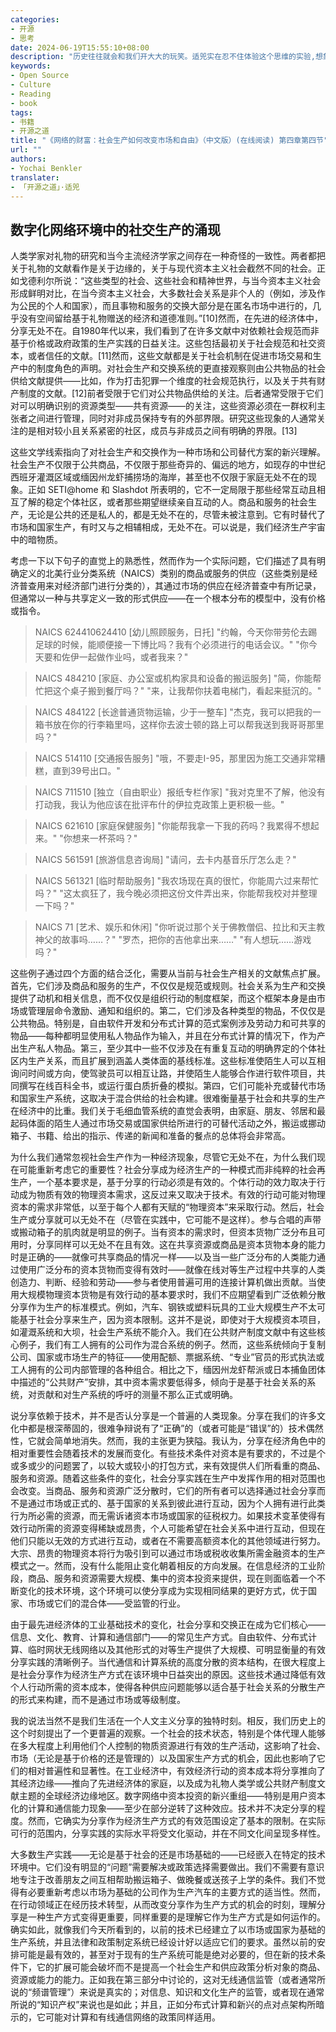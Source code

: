 ```yaml
---
categories:
- 开源
- 思考
date: 2024-06-19T15:55:10+08:00
description: "历史往往就会和我们开大大的玩笑。适兕实在忍不住体验这个思维的实验,想象虚拟的历史，于是尝试花几个月的时间翻译。Enjoy！Happy Reading～"
keywords:
- Open Source
- Culture
- Reading
- book
tags:
- 书籍
- 开源之道
title: "《网络的财富：社会生产如何改变市场和自由》（中文版）(在线阅读) 第四章第四节"
url: ""
authors:
- Yochai Benkler
translater:
- 「开源之道」·适兕
---
```


## 数字化网络环境中的社交生产的涌现

人类学家对礼物的研究和当今主流经济学家之间存在一种奇怪的一致性。两者都把关于礼物的文献看作是关于边缘的，关于与现代资本主义社会截然不同的社会。正如戈德利尔所说：“这些类型的社会、这些社会和精神世界，与当今资本主义社会形成鲜明对比，在当今资本主义社会，大多数社会关系是非个人的（例如，涉及作为公民的个人和国家），而且事物和服务的交换大部分是在匿名市场中进行的，几乎没有空间留给基于礼物赠送的经济和道德准则。”[10]然而，在先进的经济体中，分享无处不在。自1980年代以来，我们看到了在许多文献中对依赖社会规范而非基于价格或政府政策的生产实践的日益关注。这些包括最初关于社会规范和社交资本，或者信任的文献。[11]然而，这些文献都是关于社会机制在促进市场交易和生产中的制度角色的声明。对社会生产和交换系统的更直接观察则由公共物品的社会供给文献提供——比如，作为打击犯罪一个维度的社会规范执行，以及关于共有财产制度的文献。[12]前者受限于它们对公共物品供给的关注。后者通常受限于它们对可以明确识别的资源类型——共有资源——的关注，这些资源必须在一群权利主张者之间进行管理，同时对非成员保持专有的外部界限。研究这些现象的人通常关注的是相对较小且关系紧密的社区，成员与非成员之间有明确的界限。[13]

这些文学线索指向了对社会生产和交换作为一种市场和公司替代方案的新兴理解。社会生产不仅限于公共商品，不仅限于那些奇异的、偏远的地方，如现存的中世纪西班牙灌溉区域或缅因州龙虾捕捞场的海岸，甚至也不仅限于家庭无处不在的现象。正如 SETI@home 和 Slashdot 所表明的，它不一定局限于那些经常互动且相互了解的稳定个体社区，或者那些期望继续亲自互动的人。商品和服务的社会生产，无论是公共的还是私人的，都是无处不在的，尽管未被注意到。它有时替代了市场和国家生产，有时又与之相辅相成，无处不在。可以说是，我们经济生产宇宙中的暗物质。

考虑一下以下句子的直觉上的熟悉性，然而作为一个实际问题，它们描述了具有明确定义的北美行业分类系统（NAICS）类别的商品或服务的供应（这些类别是经济普查用来对经济部门进行分类的），其通过市场的供应在经济普查中有所记录，但通常以一种与共享定义一致的形式供应——在一个根本分布的模型中，没有价格或指令。

> NAICS 624410624410 [幼儿照顾服务，日托]
> "约翰，今天你带劳伦去踢足球的时候，能顺便接一下博比吗？我有个必须进行的电话会议。"
> "你今天要和佐伊一起做作业吗，或者我来？"

> NAICS 484210 [家庭、办公室或机构家具和设备的搬运服务]
> "简，你能帮忙把这个桌子搬到餐厅吗？"
> "来，让我帮你扶着电梯门，看起来挺沉的。"

> NAICS 484122 [长途普通货物运输，少于一整车]
> "杰克，我可以把我的一箱书放在你的行李箱里吗，这样你去波士顿的路上可以帮我送到我哥哥那里吗？"

> NAICS 514110 [交通报告服务]
> "哦，不要走I-95，那里因为施工交通非常糟糕，直到39号出口。"

> NAICS 711510 [独立（自由职业）报纸专栏作家]
> "我对克里不了解，他没有打动我，我认为他应该在批评布什的伊拉克政策上更积极一些。"

> NAICS 621610 [家庭保健服务]
> "你能帮我拿一下我的药吗？我累得不想起来。"
> "你想来一杯茶吗？"

> NAICS 561591 [旅游信息咨询局]
> "请问，去卡内基音乐厅怎么走？"

> NAICS 561321 [临时帮助服务]
> "我农场现在真的很忙，你能周六过来帮忙吗？"
> "这太疯狂了，我今晚必须把这份文件弄出来，你能帮我校对并整理一下吗？"

> NAICS 71 [艺术、娱乐和休闲]
> "你听说过那个关于佛教僧侣、拉比和天主教神父的故事吗……？"
> "罗杰，把你的吉他拿出来……"
> "有人想玩……游戏吗？"

这些例子通过四个方面的结合泛化，需要从当前与社会生产相关的文献焦点扩展。首先，它们涉及商品和服务的生产，不仅仅是规范或规则。社会关系为生产和交换提供了动机和相关信息，而不仅仅是组织行动的制度框架，而这个框架本身是由市场或管理层命令激励、通知和组织的。第二，它们涉及各种类型的物品，不仅仅是公共物品。特别是，自由软件开发和分布式计算的范式案例涉及劳动力和可共享的物品——每种都明显使用私人物品作为输入，并且在分布式计算的情况下，作为产出生产私人物品。第三，至少其中一些不仅涉及在有重复互动的明确界定的个体社区内生产关系，而且扩展到涵盖人类体面的基线标准。这些标准使陌生人可以互相询问时间或方向，使驾驶员可以相互让路，并使陌生人能够合作进行软件项目，共同撰写在线百科全书，或运行蛋白质折叠的模拟。第四，它们可能补充或替代市场和国家生产系统，这取决于混合供给的社会构建。很难衡量基于社会和共享的生产在经济中的比重。我们关于毛细血管系统的直觉会表明，由家庭、朋友、邻居和最起码体面的陌生人通过市场交易或国家供给所进行的可替代活动之外，搬运或挪动箱子、书籍、给出的指示、传递的新闻和准备的餐点的总体将会非常高。

为什么我们通常忽视社会生产作为一种经济现象，尽管它无处不在，为什么我们现在可能重新考虑它的重要性？社会分享成为经济生产的一种模式而非纯粹的社会再生产，一个基本要求是，基于分享的行动必须是有效的。个体行动的效力取决于行动成为物质有效的物理资本需求，这反过来又取决于技术。有效的行动可能对物理资本的需求非常低，以至于每个人都有天赋的“物理资本”来采取行动。然后，社会生产或分享就可以无处不在（尽管在实践中，它可能不是这样）。参与合唱的声带或搬动箱子的肌肉就是明显的例子。当有资本的需求时，但资本货物广泛分布且可用时，分享同样可以无处不在且有效。这在共享资源或商品是资本货物本身的能力时是正确的——就像可共享商品的情况一样——以及当一些广泛分布的人类能力通过使用广泛分布的资本货物而变得有效时——就像在线对等生产过程中共享的人类创造力、判断、经验和劳动——参与者使用普遍可用的连接计算机做出贡献。当使用大规模物理资本货物是有效行动的基本要求时，我们不应期望看到广泛依赖分散分享作为生产的标准模式。例如，汽车、钢铁或塑料玩具的工业大规模生产不太可能基于社会分享来生产，因为资本限制。这并不是说，即使对于大规模资本项目，如灌溉系统和大坝，社会生产系统不能介入。我们在公共财产制度文献中有这些核心例子，我们有工人拥有的公司作为混合系统的例子。然而，这些系统倾向于复制公司、国家或市场生产的特征——使用配额、票据系统、“专业”官员的形式执法或工人拥有的公司内部管理的各种组合。相比之下，缅因州龙虾帮派或日本捕鱼团体中描述的“公共财产”安排，其中资本需求要低得多，倾向于是基于社会关系的系统，对贡献和对生产系统的呼吁的测量不那么正式或明确。

说分享依赖于技术，并不是否认分享是一个普遍的人类现象。分享在我们的许多文化中都是根深蒂固的，很难争辩说有了“正确”的（或者可能是“错误”的）技术偶然性，它就会简单地消失。然而，我的主张更为狭隘。我认为，分享在经济角色中的相对重要性会随着技术的发展而变化。有些技术条件对资本是有要求的，不过是个或多或少的问题罢了，以较大或较小的打包方式，来有效提供人们所看重的商品、服务和资源。随着这些条件的变化，社会分享实践在生产中发挥作用的相对范围也会改变。当商品、服务和资源广泛分散时，它们的所有者可以选择通过社会分享而不是通过市场或正式的、基于国家的关系到彼此进行互动，因为个人拥有进行此类行为所必需的资源，而无需诉诸资本市场或国家的征税权力。如果技术变革使得有效行动所需的资源变得稀缺或昂贵，个人可能希望在社会关系中进行互动，但现在他们只能以无效的方式进行互动，或者在不需要高额资本化的其他领域进行努力。大宗、昂贵的物理资本将行为吸引到可以通过市场或税收收集所需金融资本的生产模式之一。然而，没有什么能阻止变化朝着相反的方向发展。在信息经济的工业阶段，商品、服务和资源需要大规模、集中的资本投资来提供，现在则面临着一个不断变化的技术环境，这个环境可以使分享成为实现相同结果的更好方式，优于国家、市场或它们的混合体——受监管的行业。

由于最先进经济体的工业基础技术的变化，社会分享和交换正在成为它们核心——信息、文化、教育、计算和通信部门——的常见生产方式。自由软件、分布式计算、临时网状无线网络以及其他形式的对等生产提供了大规模、可明显衡量的有效分享实践的清晰例子。当代通信和计算系统的高度分散的资本结构，在很大程度上是社会分享作为经济生产方式在该环境中日益突出的原因。这些技术通过降低有效个人行动所需的资本成本，使得各种供应问题能够以适合基于社会关系的分散生产的形式来构建，而不是通过市场或等级制度。

我的说法当然不是我们生活在一个人文主义分享的独特时刻。相反，我们历史上的这个时刻提出了一个更普遍的观察。一个社会的技术状态，特别是个体代理人能够在多大程度上利用他们个人控制的物质资源进行有效的生产活动，这影响了社会、市场（无论是基于价格的还是管理的）以及国家生产方式的机会，因此也影响了它们的相对普遍性和显著性。在工业经济中，有效经济行动的资本成本将分享推向了其经济边缘——推向了先进经济体的家庭，以及成为礼物人类学或公共财产制度文献主题的全球经济边缘地区。数字网络中资本投资的新兴重组——特别是用户资本化的计算和通信能力现象——至少在部分逆转了这种效应。技术并不决定分享的程度。然而，它确实为分享作为经济生产方式的有效范围设定了基本的限制。在实际可行的范围内，分享实践的实际水平将受文化驱动，并在不同文化间呈现多样性。

大多数生产实践——无论是基于社会的还是市场基础的——已经嵌入在特定的技术环境中。它们没有明显的“问题”需要解决或政策选择需要做出。我们不需要有意识地专注于改善朋友之间互相帮助搬运箱子、做晚餐或送孩子上学的条件。我们不觉得有必要重新考虑以市场为基础的公司作为生产汽车的主要方式的适当性。然而，在行动领域正在经历技术转型，从而改变分享作为生产方式的机会的时刻，理解分享是一种生产方式变得更重要，同样重要的是理解它作为生产方式是如何运作的。确实如此，就像我们今天所看到的，以前的技术已经建立了以市场或国家为基础的生产系统，并且法律和政策制定系统已经设计好以适应它们的要求。虽然以前的安排可能是最有效的，甚至对于现有的生产系统可能是绝对必要的，但在新的技术条件下，它的扩展可能会破坏而不是提高一个社会生产和供应政策分析对象的商品、资源或能力的能力。正如我在第三部分中讨论的，这对无线通信监管（或者通常所说的“频谱管理”）来说是真实的；对信息、知识和文化生产的监管，或者现在通常所说的“知识产权”来说也是如此；并且，正如分布式计算和新兴的点对点架构所暗示的，它可能对计算和有线通信网络的政策同样适用。





